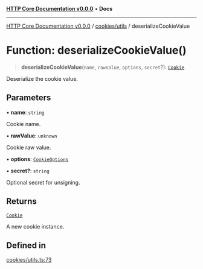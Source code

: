 [**HTTP Core Documentation v0.0.0**](../../../README.md) • **Docs**

***

[HTTP Core Documentation v0.0.0](../../../modules.md) / [cookies/utils](../README.md) / deserializeCookieValue

# Function: deserializeCookieValue()

> **deserializeCookieValue**(`name`, `rawValue`, `options`, `secret`?): [`Cookie`](../../Cookie/classes/Cookie.md)

Deserialize the cookie value.

## Parameters

• **name**: `string`

Cookie name.

• **rawValue**: `unknown`

Cookie raw value.

• **options**: [`CookieOptions`](../../../options/HttpConfig/interfaces/CookieOptions.md)

• **secret?**: `string`

Optional secret for unsigning.

## Returns

[`Cookie`](../../Cookie/classes/Cookie.md)

A new cookie instance.

## Defined in

[cookies/utils.ts:73](https://github.com/stonemjs/http-core/blob/3497087dac965583296f5092cd519a9aa0728373/src/cookies/utils.ts#L73)
